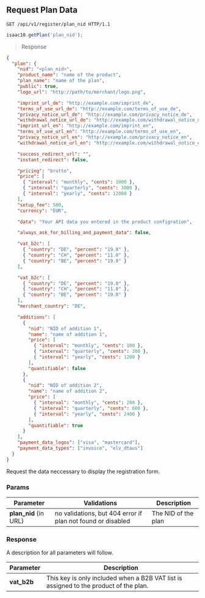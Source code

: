 ## Request Plan Data

```http
GET /api/v1/register/plan_nid HTTP/1.1
```

```javascript
isaac10.getPlan('plan_nid');
```

> Response

```json
{
  "plan": {
    "nid": "<plan_nid>",
    "product_name": "name of the product",
    "plan_name": "name of the plan",
    "public": true,
    "logo_url": "http://path/to/merchant/logo.png",

    "imprint_url_de": "http://example.com/imprint_de",
    "terms_of_use_url_de": "http://example.com/terms_of_use_de",
    "privacy_notice_url_de": "http://example.com/privacy_notice_de",
    "withdrawal_notice_url_de": "http://example.com/withdrawal_notice_de",
    "imprint_url_en": "http://example.com/imprint_en",
    "terms_of_use_url_en": "http://example.com/terms_of_use_en",
    "privacy_notice_url_en": "http://example.com/privacy_notice_en",
    "withdrawal_notice_url_en": "http://example.com/withdrawal_notice_en",

    "success_redirect_url": "",
    "instant_redirect": false,

    "pricing": "brutto",
    "price": [
      { "interval": "monthly", "cents": 1000 },
      { "interval": "quarterly", "cents": 3000 },
      { "interval": "yearly", "cents": 12000 }
    ],
    "setup_fee": 500,
    "currency": "EUR",

    "data": "Your API data you entered in the product configration",

    "always_ask_for_billing_and_payment_data": false,

    "vat_b2c": [
      { "country": "DE", "percent": "19.0" },
      { "country": "CH", "percent": "11.0" },
      { "country": "BE", "percent": "19.0" }
    ],

    "vat_b2c": [
      { "country": "DE", "percent": "19.0" },
      { "country": "CH", "percent": "11.0" },
      { "country": "BE", "percent": "19.0" }
    ],
    "merchant_country": "DE",

    "additions": [
      {
        "nid": "NID of addition 1",
        "name": "name of addition 1",
        "price": [
          { "interval": "monthly", "cents": 100 },
          { "interval": "quarterly", "cents": 300 },
          { "interval": "yearly", "cents": 1200 }
        ],
        "quantifiable": false
      },
      {
        "nid": "NID of addition 2",
        "name": "name of addition 2",
        "price": [
          { "interval": "monthly", "cents": 200 },
          { "interval": "quarterly", "cents": 600 },
          { "interval": "yearly", "cents": 2400 }
        ],
        "quantifiable": true
      }
    ],
    "payment_data_logos": ["visa", "mastercard"],
    "payment_data_types": ["invoice", "elv_dtaus"]
  }
}
```

Request the data neccessary to display the registration form.

### Params

Parameter | Validations | Description
----------|-------------|------------
**plan_nid** (in URL) | no validations, but 404 error if plan not found or disabled | The NID of the plan

### Response

<aside class="notice">
A description for all parameters will follow.
</aside>

Parameter | Description
----------|------------
**vat_b2b** | This key is only included when a B2B VAT list is assigned to the product of the plan.
